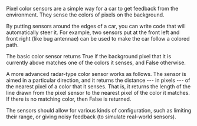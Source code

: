 Pixel color sensors are a simple way for a car to get feedback from the environment. They sense the colors of pixels on the background.

By putting sensors around the edges of a car, you can write code that will automatically steer it. For example, two sensors put at the front left and front right (like bug antennae) can be used to make the car follow a colored path.

The basic color sensor returns True if the background pixel that it is currently above matches one of the colors it senses, and False otherwise.

A more advanced radar-type color sensor works as follows. The sensor is aimed in a particular direction, and it returns the distance --- in pixels --- of the nearest pixel of a color that it senses. That is, it returns the length of the line drawn from the pixel sensor to the nearest pixel of the color it matches. If there is no matching color, then False is returned.

The sensors should allow for various kinds of configuration, such as limiting their range, or giving noisy feedback (to simulate real-world sensors).